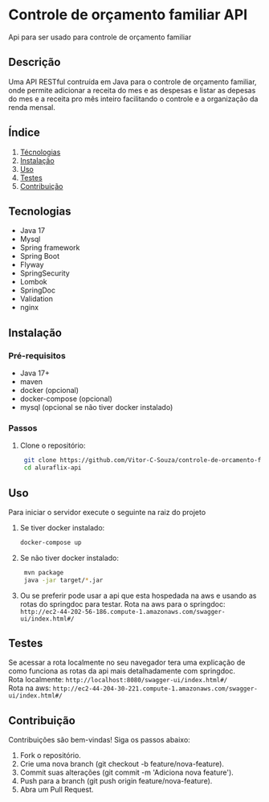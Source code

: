 # Controle de orçamento familiar API
Api para ser usado para controle de orçamento familiar

## Descrição
Uma API RESTful contruída em Java para o controle de orçamento familiar, onde permite adicionar a receita do mes e as despesas e listar as depesas do mes e a receita pro mês inteiro facilitando o controle e a organização da renda mensal.

## Índice
1. [Técnologias](#tecnologias)
2. [Instalação](#instalação)
3. [Uso](#uso)
4. [Testes](#testes)
5. [Contribuição](#contribuição)

## Tecnologias
- Java 17
- Mysql
- Spring framework
- Spring Boot
- Flyway
- SpringSecurity
- Lombok
- SpringDoc
- Validation
- nginx

## Instalação
### Pré-requisitos
- Java 17+
- maven
- docker (opcional)
- docker-compose (opcional)
- mysql (opcional se não tiver docker instalado)

### Passos
1. Clone o repositório:
   ```bash
    git clone https://github.com/Vitor-C-Souza/controle-de-orcamento-familiar-api.git
    cd aluraflix-api
    ```

## Uso
Para iniciar o servidor execute o seguinte na raiz do projeto
1. Se tiver docker instalado:
    ```bash
    docker-compose up
    ```
2. Se não tiver docker instalado:
   ```bash
    mvn package
    java -jar target/*.jar
   ```
   
3. Ou se preferir pode usar a api que esta hospedada na aws e usando as rotas do springdoc para testar.
Rota na aws para o springdoc: `http://ec2-44-202-56-186.compute-1.amazonaws.com/swagger-ui/index.html#/`


## Testes

Se acessar a rota localmente no seu navegador tera uma explicação de como funciona as rotas da api mais detalhadamente com springdoc.</br>
Rota localmente: `http://localhost:8080/swagger-ui/index.html#/`</br>
Rota na aws:     `http://ec2-44-204-30-221.compute-1.amazonaws.com/swagger-ui/index.html#/` 

## Contribuição

Contribuições são bem-vindas! Siga os passos abaixo:

1. Fork o repositório.
2. Crie uma nova branch (git checkout -b feature/nova-feature).
3. Commit suas alterações (git commit -m 'Adiciona nova feature').
4. Push para a branch (git push origin feature/nova-feature).
5. Abra um Pull Request.

